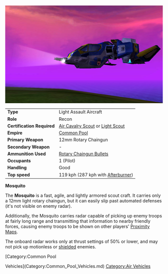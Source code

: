 ![](../images/Mosquito.jpg "Mosquito.jpg")

|                            |                                                                                                                |
| -------------------------- | -------------------------------------------------------------------------------------------------------------- |
| **Type**                   | Light Assault Aircraft                                                                                         |
| **Role**                   | Recon                                                                                                          |
| **Certification Required** | [Air Cavalry Scout](../certifications/Air_Cavalry_Scout.md) or [Light Scout](../certifications/Light_Scout.md) |
| **Empire**                 | [Common Pool](../terminology/Common_Pool.md)                                                                   |
| **Primary Weapon**         | 12mm Rotary Chaingun                                                                                           |
| **Secondary Weapon**       | \-                                                                                                             |
| **Ammunition Used**        | [Rotary Chaingun Bullets](../ammunition/Rotary_Chaingun_Bullets.md)                                            |
| **Occupants**              | 1 (Pilot)                                                                                                      |
| **Handling**               | Good                                                                                                           |
| **Top speed**              | 119 kph (287 kph with [Afterburner](../terminology/Afterburner.md))                                            |

**Mosquito**

The **Mosquito** is a fast, agile, and lightly armored scout craft. It carries
only a 12mm light rotary chaingun, but it can easily slip past automated
defenses (it's not visible on enemy radar).

Additionally, the Mosquito carries radar capable of picking up enemy troops at
fairly long range and transmitting that information to nearby friendly forces,
causing enemy troops to be shown on other players'
[Proximity Maps](../terminology/Proximity_Map.md).

The onboard radar works only at thrust settings of 50% or lower, and may not
pick up motionless or [shielded](../implants/Sensor_Shield.md) enemies.

<!--[Category:Game Items](Category:Game_Items.md)-->
<!--[Category:Vehicles](Category:Vehicles.md)--> [Category:Common Pool

Vehicles](Category:Common_Pool_Vehicles.md)
[Category:Air Vehicles](Category:Air_Vehicles.md)
